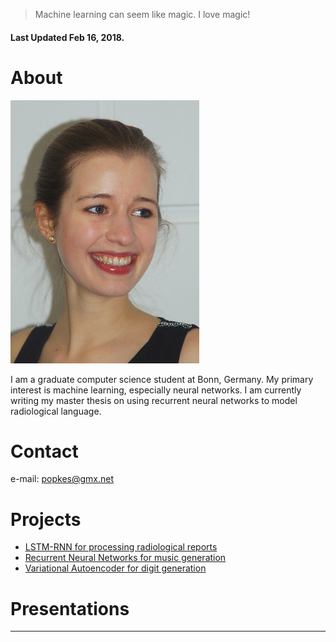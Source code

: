 > Machine learning can seem like magic. I love magic!

#### Last Updated Feb 16, 2018.

# About

![](small_pic.png)

I am a graduate computer science student at Bonn, Germany. My primary interest is machine learning, especially neural networks. I am currently writing my master thesis on using recurrent neural networks to model radiological language.


# [](#header-1)Contact

e-mail: popkes@gmx.net

# [](#header-2)Projects

- [LSTM-RNN for processing radiological reports](https://github.com/zotroneneis/lstmLanguageModel)
- [Recurrent Neural Networks for music generation](https://github.com/zotroneneis/deep-music)
- [Variational Autoencoder for digit generation](https://github.com/zotroneneis/tensorflow_deep_learning_models/blob/master/improved_variational_autoencoder.ipynb)


# [](#header-3)Presentations


* * *



